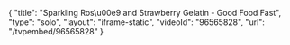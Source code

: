 {
    "title": "Sparkling Ros\u00e9 and Strawberry Gelatin - Good Food Fast",
    "type": "solo",
    "layout": "iframe-static",
    "videoId": "96565828",
    "url": "\/tvpembed\/96565828"
}